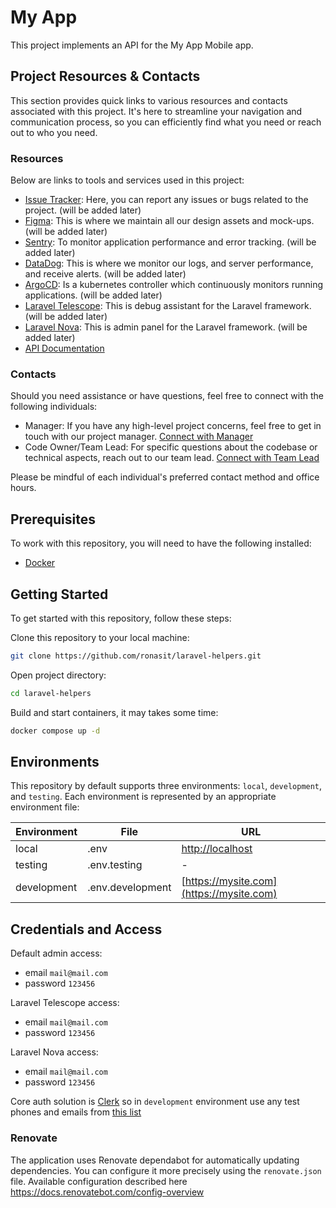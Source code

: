 # My App

This project implements an API for the My App Mobile app.

## Project Resources & Contacts

This section provides quick links to various resources and contacts associated
with this project. It's here to streamline your navigation and communication
process, so you can efficiently find what you need or reach out to who you need.

### Resources

Below are links to tools and services used in this project:
- [Issue Tracker](): Here, you can report any issues or bugs related to the project. (will be added later)
- [Figma](): This is where we maintain all our design assets and mock-ups. (will be added later)
- [Sentry](): To monitor application performance and error tracking. (will be added later)
- [DataDog](): This is where we monitor our logs, and server performance, and receive alerts. (will be added later)
- [ArgoCD](): Is a kubernetes controller which continuously monitors running applications. (will be added later)
- [Laravel Telescope](): This is debug assistant for the Laravel framework. (will be added later)
- [Laravel Nova](): This is admin panel for the Laravel framework. (will be added later)
- [API Documentation](https://mysite.com)

### Contacts

Should you need assistance or have questions, feel free to connect with the following individuals:
- Manager: If you have any high-level project concerns, feel free to get in touch with our project manager. [Connect with Manager](mailto::manager_link)
- Code Owner/Team Lead: For specific questions about the codebase or technical aspects, reach out to our team lead. [Connect with Team Lead](mailto:test@example.com)

Please be mindful of each individual's preferred contact method and office hours.

## Prerequisites

To work with this repository, you will need to have the following
installed:

- [Docker](https://www.docker.com)

## Getting Started

To get started with this repository, follow these steps:

Clone this repository to your local machine:

```sh
git clone https://github.com/ronasit/laravel-helpers.git
```

Open project directory:

```sh
cd laravel-helpers
```

Build and start containers, it may takes some time:

```sh
docker compose up -d
```

## Environments

This repository by default supports three environments: `local`, `development`,
and `testing`. Each environment is represented by an appropriate environment file:

| Environment | File | URL                                  |
| --- | --- |--------------------------------------|
| local | .env | [http://localhost](http://localhost) |
| testing | .env.testing | -                                    |
| development | .env.development | [https://mysite.com](https://mysite.com)               |

## Credentials and Access

Default admin access:
- email `mail@mail.com`
- password `123456`

Laravel Telescope access:
- email `mail@mail.com`
- password `123456`

Laravel Nova access:
- email `mail@mail.com`
- password `123456`

Core auth solution is [Clerk](https://clerk.com) so in `development` environment use any test phones and emails from [this list](https://clerk.com/docs/testing/test-emails-and-phones)

### Renovate

The application uses Renovate dependabot for automatically updating dependencies. You can configure it more precisely using the `renovate.json` file. Available configuration described here https://docs.renovatebot.com/config-overview